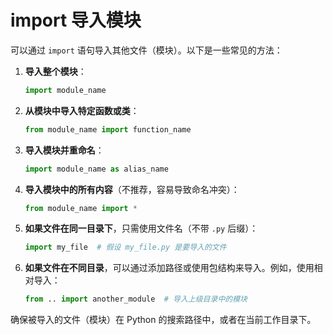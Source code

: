 # import 导入模块

可以通过 `import` 语句导入其他文件（模块）。以下是一些常见的方法：

1.  **导入整个模块**：

    ```python
    import module_name
    ```
2.  **从模块中导入特定函数或类**：

    ```python
    from module_name import function_name
    ```
3.  **导入模块并重命名**：

    ```python
    import module_name as alias_name
    ```
4.  **导入模块中的所有内容**（不推荐，容易导致命名冲突）：

    ```python
    from module_name import *
    ```
5.  **如果文件在同一目录下**，只需使用文件名（不带 `.py` 后缀）：

    ```python
    import my_file  # 假设 my_file.py 是要导入的文件
    ```
6.  **如果文件在不同目录**，可以通过添加路径或使用包结构来导入。例如，使用相对导入：

    ```python
    from .. import another_module  # 导入上级目录中的模块
    ```

确保被导入的文件（模块）在 Python 的搜索路径中，或者在当前工作目录下。
